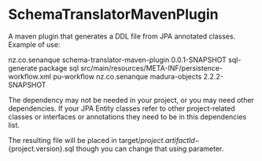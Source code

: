 SchemaTranslatorMavenPlugin
===========================

A maven plugin that generates a DDL file from JPA annotated classes.
Example of use:

<plugin>
	<groupId>nz.co.senanque</groupId>
	<artifactId>schema-translator-maven-plugin</artifactId>
	<version>0.0.1-SNAPSHOT</version>
	<executions>
		<execution>
			<id>sql-generate</id>
			<phase>package</phase>
			<goals>
				<goal>sql</goal>
			</goals>
		</execution>
	</executions>
	<configuration>
		<persistenceFile>src/main/resources/META-INF/persistence-workflow.xml</persistenceFile>
		<persistenceUnit>pu-workflow</persistenceUnit>
	</configuration>
	<dependencies>
		<!-- Need this because the entity classes refer to items in MaduraObjects -->
		<dependency>
			<groupId>nz.co.senanque</groupId>
			<artifactId>madura-objects</artifactId>
			<version>2.2.2-SNAPSHOT</version>
		</dependency>
	</dependencies>
</plugin>

The dependency may not be needed in your project, or you may need other dependencies. If your JPA Entity classes
refer to other project-related classes or interfaces or annotations they need to be in this dependencies list.

The resulting file will be placed in target/${project.artifactId}-${project.version}.sql though you can change that
using <destFile> parameter.